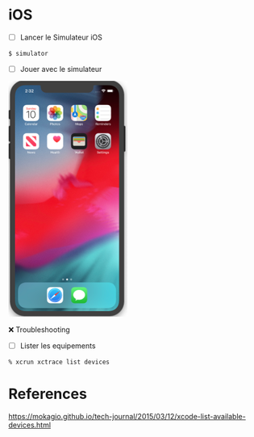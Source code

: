 # iOS


- [ ] Lancer le Simulateur iOS

```bash
$ simulator
```

- [ ] Jouer avec le simulateur

<img src="../../images/simulator.png" width="236" height="467"></img>

:x: Troubleshooting

- [ ] Lister les equipements

```
% xcrun xctrace list devices
```

# References

https://mokagio.github.io/tech-journal/2015/03/12/xcode-list-available-devices.html


